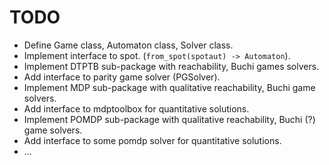 # TODO 

- Define Game class, Automaton class, Solver class.
- Implement interface to spot. (`from_spot(spotaut) -> Automaton`).
- Implement DTPTB sub-package with reachability, Buchi games solvers. 
- Add interface to parity game solver (PGSolver). 
- Implement MDP sub-package with qualitative reachability, Buchi game solvers.
- Add interface to mdptoolbox for quantitative solutions.
- Implement POMDP sub-package with qualitative reachability, Buchi (?) game solvers.
- Add interface to some pomdp solver for quantitative solutions.
- ...